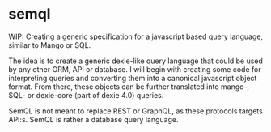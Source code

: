 # semql

WIP: Creating a generic specification for a javascript based query language, similar to Mango or SQL.

The idea is to create a generic dexie-like query language that could be used by any other ORM, API or database. I will begin with creating some code for interpreting queries and converting them into a canonical javascript object format. From there, these objects can be further translated into mango-, SQL- or dexie-core (part of dexie 4.0) queries.

SemQL is not meant to replace REST or GraphQL, as these protocols targets API:s. SemQL is rather a database query language.

